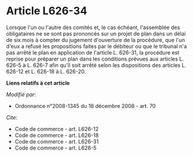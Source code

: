 # Article L626-34

Lorsque l'un ou l'autre des comités et, le cas échéant, l'assemblée des obligataires ne se sont pas prononcés sur un projet
de plan dans un délai de six mois à compter du jugement d'ouverture de la procédure, que l'un d'eux a refusé les propositions
faites par le débiteur ou que le tribunal n'a pas arrêté le plan en application de l'article L. 626-31, la procédure est
reprise pour préparer un plan dans les conditions prévues aux articles L. 626-5 à L. 626-7 afin qu'il soit arrêté selon les
dispositions des articles L. 626-12 et L. 626-18 à L. 626-20.

**Liens relatifs à cet article**

_Modifié par_:

  - Ordonnance n°2008-1345 du 18 décembre 2008 - art. 70

_Cite_:

  - Code de commerce - art. L626-12
  - Code de commerce - art. L626-18
  - Code de commerce - art. L626-31
  - Code de commerce - art. L626-5
